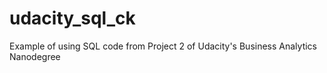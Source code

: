 # udacity_sql_ck
Example of using SQL code from Project 2 of Udacity's Business Analytics Nanodegree
